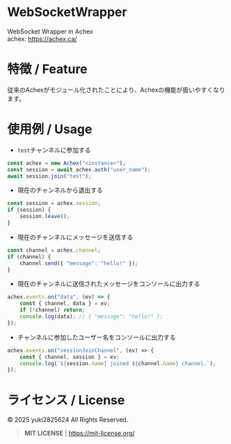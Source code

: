# WebSocketWrapper
WebSocket Wrapper in Achex  
achex: https://achex.ca/

# 特徴 / Feature
従来のAchexがモジュール化されたことにより、Achexの機能が扱いやすくなります。

# 使用例 / Usage

- `test`チャンネルに参加する
```js
const achex = new Achex("<instance>");
const session = await achex.auth("user_name");
await session.join("test");
```

- 現在のチャンネルから退出する
```js
const session = achex.session;
if (session) {
    session.leave();
}
```

- 現在のチャンネルにメッセージを送信する
```js
const channel = achex.channel;
if (channel) {
    channel.send({ "message": "hello!" });
}
```

- 現在のチャンネルに送信されたメッセージをコンソールに出力する
```js
achex.events.on("data", (ev) => {
    const { channel, data } = ev;
    if (!channel) return;
    console.log(data); // { "message": "hello!" };
});
```

- チャンネルに参加したユーザー名をコンソールに出力する
```js
achex.events.on("sessionJoinChannel", (ev) => {
    const { channel, session } = ev;
    console.log(`${session.name} joined ${channel.name} channel.`);
});
```

# ライセンス / License
© 2025 yuki2825624 All Rights Reserved.

> **MIT LICENSE** | <https://mit-license.org/>